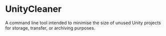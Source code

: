 # UnityCleaner
A command line tool intended to minimise the size of unused Unity projects for storage, transfer, or archiving purposes.
